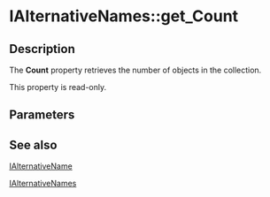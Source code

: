 # IAlternativeNames::get_Count

## Description

The **Count** property retrieves the number of objects in the collection.

This property is read-only.

## Parameters

## See also

[IAlternativeName](https://learn.microsoft.com/windows/desktop/api/certenroll/nn-certenroll-ialternativename)

[IAlternativeNames](https://learn.microsoft.com/windows/desktop/api/certenroll/nn-certenroll-ialternativenames)